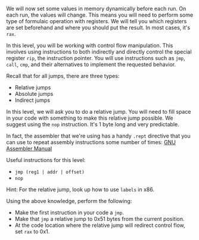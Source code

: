 We will now set some values in memory dynamically before each run. On each run, the values will change. This means you will need to perform some type of formulaic operation with registers. We will tell you which registers are set beforehand and where you should put the result. In most cases, it's `rax`.

In this level, you will be working with control flow manipulation. This involves using instructions to both indirectly and directly control the special register `rip`, the instruction pointer. You will use instructions such as `jmp`, `call`, `cmp`, and their alternatives to implement the requested behavior.

Recall that for all jumps, there are three types:

- Relative jumps
- Absolute jumps
- Indirect jumps

In this level, we will ask you to do a relative jump. You will need to fill space in your code with something to make this relative jump possible. We suggest using the `nop` instruction. It's 1 byte long and very predictable.

In fact, the assembler that we're using has a handy `.rept` directive that you can use to repeat assembly instructions some number of times: [GNU Assembler Manual](https://ftp.gnu.org/old-gnu/Manuals/gas-2.9.1/html_chapter/as_7.html)

Useful instructions for this level:

- `jmp (reg1 | addr | offset)`
- `nop`

Hint: For the relative jump, look up how to use `labels` in x86.

Using the above knowledge, perform the following:

- Make the first instruction in your code a `jmp`.
- Make that `jmp` a relative jump to 0x51 bytes from the current position.
- At the code location where the relative jump will redirect control flow, set `rax` to 0x1.

